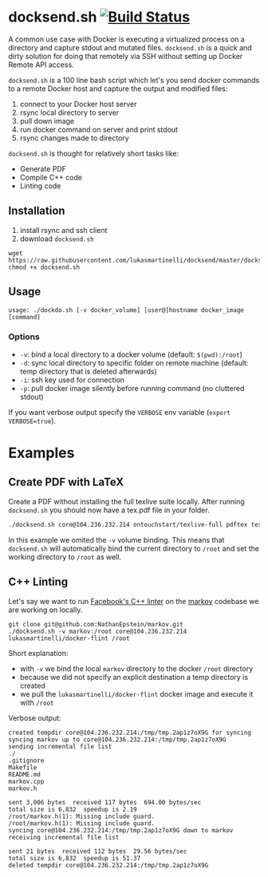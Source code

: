 # docksend.sh [![Build Status](https://travis-ci.org/lukasmartinelli/docksend.svg)](https://travis-ci.org/lukasmartinelli/docksend)

A common use case with Docker is executing a virtualized process on a directory and capture stdout and mutated files.
`docksend.sh` is a quick and dirty solution for doing that remotely via SSH without setting up Docker Remote API access.

`docksend.sh` is a 100 line bash script which let's you send docker commands
to a remote Docker host and capture the output and modified files:

1. connect to your Docker host server
2. rsync local directory to server
3. pull down image
4. run docker command on server and print stdout
5. rsync changes made to directory

`docksend.sh` is thought for relatively short tasks like:

- Generate PDF
- Compile C++ code
- Linting code


## Installation

1. install rsync and ssh client
2. download `docksend.sh`

```
wget https://raw.githubusercontent.com/lukasmartinelli/docksend/master/docksend.sh
chmod +x docksend.sh
```

## Usage

```
usage: ./dockdo.sh [-v docker_volume] [user@]hostname docker_image [command]
```

### Options

- `-v`: bind a local directory to a docker volume (default: `$(pwd):/root`)
- `-d`: sync local directory to specific folder on remote machine (default: temp directory that is deleted afterwards)
- `-i`: ssh key used for connection
- `-p`: pull docker image silently before running command (no cluttered stdout)

If you want verbose output specify the `VERBOSE`
env variable (`export VERBOSE=true`).

# Examples

## Create PDF with LaTeX

Create a PDF without installing the full texlive suite locally.
After running `docksend.sh` you should now have a tex.pdf file in your folder.

```bash
./docksend.sh core@104.236.232.214 ontouchstart/texlive-full pdftex tex.tex
```

In this example we omited the `-v` volume binding. This means that `docksend.sh`
will automatically bind the current directory to `/root` and set the working
directory to `/root` as well.

## C++ Linting

Let's say we want to run [Facebook's C++ linter](https://code.facebook.com/posts/729709347050548/under-the-hood-building-and-open-sourcing-flint/) on the
[markov](https://github.com/NathanEpstein/markov) codebase we are working
on locally.

```
git clone git@github.com:NathanEpstein/markov.git
./docksend.sh -v markov:/root core@104.236.232.214 lukasmartinelli/docker-flint /root
```

Short explanation:
- with `-v` we bind the local `markov` directory to the docker `/root` directory
- because we did not specify an explicit destination a temp directory is created
- we pull the `lukasmartinelli/docker-flint` docker image and execute it with `/root`

Verbose output:

```
created tempdir core@104.236.232.214:/tmp/tmp.2ap1z7oX9G for syncing
syncing markov up to core@104.236.232.214:/tmp/tmp.2ap1z7oX9G
sending incremental file list
./
.gitignore
Makefile
README.md
markov.cpp
markov.h

sent 3,006 bytes  received 117 bytes  694.00 bytes/sec
total size is 6,832  speedup is 2.19
/root/markov.h(1): Missing include guard.
/root/markov.h(1): Missing include guard.
syncing core@104.236.232.214:/tmp/tmp.2ap1z7oX9G down to markov
receiving incremental file list

sent 21 bytes  received 112 bytes  29.56 bytes/sec
total size is 6,832  speedup is 51.37
deleted tempdir core@104.236.232.214:/tmp/tmp.2ap1z7oX9G
```
